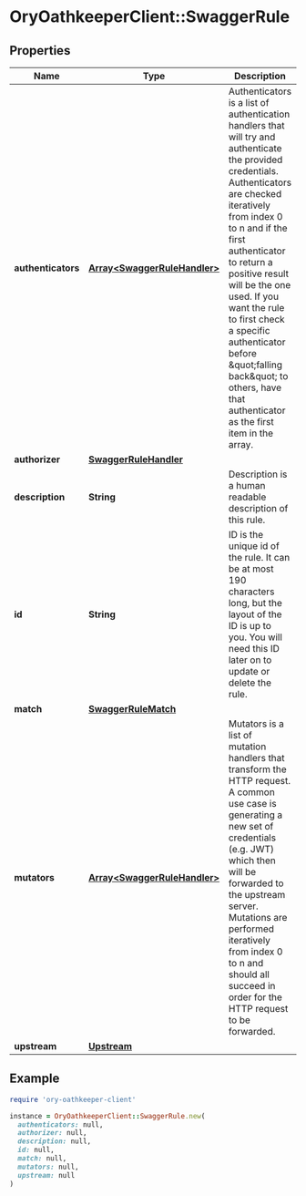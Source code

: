 # OryOathkeeperClient::SwaggerRule

## Properties

| Name | Type | Description | Notes |
| ---- | ---- | ----------- | ----- |
| **authenticators** | [**Array&lt;SwaggerRuleHandler&gt;**](SwaggerRuleHandler.md) | Authenticators is a list of authentication handlers that will try and authenticate the provided credentials. Authenticators are checked iteratively from index 0 to n and if the first authenticator to return a positive result will be the one used.  If you want the rule to first check a specific authenticator  before \&quot;falling back\&quot; to others, have that authenticator as the first item in the array. | [optional] |
| **authorizer** | [**SwaggerRuleHandler**](SwaggerRuleHandler.md) |  | [optional] |
| **description** | **String** | Description is a human readable description of this rule. | [optional] |
| **id** | **String** | ID is the unique id of the rule. It can be at most 190 characters long, but the layout of the ID is up to you. You will need this ID later on to update or delete the rule. | [optional] |
| **match** | [**SwaggerRuleMatch**](SwaggerRuleMatch.md) |  | [optional] |
| **mutators** | [**Array&lt;SwaggerRuleHandler&gt;**](SwaggerRuleHandler.md) | Mutators is a list of mutation handlers that transform the HTTP request. A common use case is generating a new set of credentials (e.g. JWT) which then will be forwarded to the upstream server.  Mutations are performed iteratively from index 0 to n and should all succeed in order for the HTTP request to be forwarded. | [optional] |
| **upstream** | [**Upstream**](Upstream.md) |  | [optional] |

## Example

```ruby
require 'ory-oathkeeper-client'

instance = OryOathkeeperClient::SwaggerRule.new(
  authenticators: null,
  authorizer: null,
  description: null,
  id: null,
  match: null,
  mutators: null,
  upstream: null
)
```

